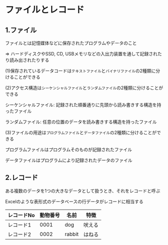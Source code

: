 # ファイルとレコード

## 1.ファイル
ファイルとは記憶媒体などに保存されたプログラムやデータのこと

=> ハードディスクやSSD, CD, USBメモリなどの入出力装置を通して記録されたり読み出されたりする

(1)保存されているデータコードは`テキストファイル`と`バイナリファイル`の2種類に分けることができる

(2)アクセス構造は`シーケンシャルファイル`と`ランダムファイル`の2種類に分けることができる

シーケンシャルファイル: 記録された順番通りに先頭から読み書きする構造を持ったファイル

ランダムファイル: 任意の位置のデータを読み書きする構造を持ったファイル

(3)ファイルの用途は`プログラムファイル`と`データファイル`の2種類に分けることができる

プログラムファイルはプログラムそのものが記録されたファイル

データファイルはプログラムにより記録されたデータのファイル

## 2.レコード
ある複数のデータを1つの大きなデータとして扱うとき、それをレコードと呼ぶ

Excelのような表形式のデータベースの行データがレコードに相当する

|レコードNo|動物番号|名前    |特徴    |
|----------|--------|--------|--------|
|レコード1 | 0001   | dog    | 吠える |
|レコード2 | 0002   | rabbit | はねる |

